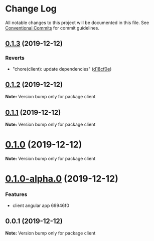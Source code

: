 # Change Log

All notable changes to this project will be documented in this file.
See [Conventional Commits](https://conventionalcommits.org) for commit guidelines.

## [0.1.3](https://github.com/imsergiobernal/example-lerna/compare/v0.1.2...v0.1.3) (2019-12-12)


### Reverts

* "chore(client): update dependencies" ([d18cf0e](https://github.com/imsergiobernal/example-lerna/commit/d18cf0e6c85c201b1a09f98911d0de18be1cde96))





## [0.1.2](https://github.com/imsergiobernal/example-lerna/compare/v0.1.1...v0.1.2) (2019-12-12)

**Note:** Version bump only for package client





## [0.1.1](https://github.com/imsergiobernal/example-lerna/compare/v0.1.0...v0.1.1) (2019-12-12)

**Note:** Version bump only for package client





# [0.1.0](/compare/v0.1.0-alpha.1...v0.1.0) (2019-12-12)

**Note:** Version bump only for package client






# [0.1.0-alpha.0](/compare/v0.0.2-alpha.0...v0.1.0-alpha.0) (2019-12-12)


### Features

* client angular app 69946f0





## 0.0.1 (2019-12-12)

**Note:** Version bump only for package client
